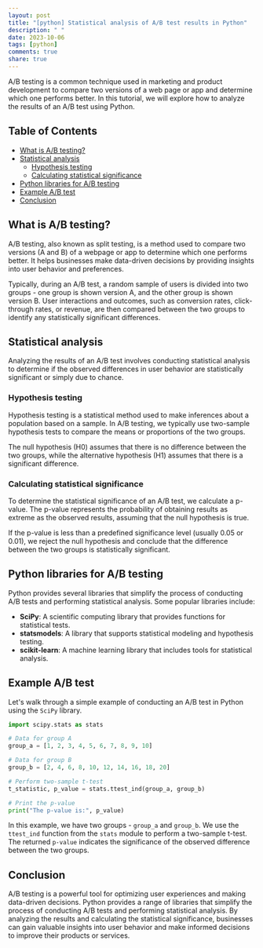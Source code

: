 ```yaml
---
layout: post
title: "[python] Statistical analysis of A/B test results in Python"
description: " "
date: 2023-10-06
tags: [python]
comments: true
share: true
---
```


A/B testing is a common technique used in marketing and product development to compare two versions of a web page or app and determine which one performs better. In this tutorial, we will explore how to analyze the results of an A/B test using Python.

## Table of Contents
- [What is A/B testing?](#what-is-ab-testing)
- [Statistical analysis](#statistical-analysis)
  - [Hypothesis testing](#hypothesis-testing)
  - [Calculating statistical significance](#calculating-statistical-significance)
- [Python libraries for A/B testing](#python-libraries-for-ab-testing)
- [Example A/B test](#example-ab-test)
- [Conclusion](#conclusion)

## What is A/B testing?
A/B testing, also known as split testing, is a method used to compare two versions (A and B) of a webpage or app to determine which one performs better. It helps businesses make data-driven decisions by providing insights into user behavior and preferences.

Typically, during an A/B test, a random sample of users is divided into two groups - one group is shown version A, and the other group is shown version B. User interactions and outcomes, such as conversion rates, click-through rates, or revenue, are then compared between the two groups to identify any statistically significant differences.

## Statistical analysis
Analyzing the results of an A/B test involves conducting statistical analysis to determine if the observed differences in user behavior are statistically significant or simply due to chance.

### Hypothesis testing
Hypothesis testing is a statistical method used to make inferences about a population based on a sample. In A/B testing, we typically use two-sample hypothesis tests to compare the means or proportions of the two groups.

The null hypothesis (H0) assumes that there is no difference between the two groups, while the alternative hypothesis (H1) assumes that there is a significant difference.

### Calculating statistical significance
To determine the statistical significance of an A/B test, we calculate a p-value. The p-value represents the probability of obtaining results as extreme as the observed results, assuming that the null hypothesis is true.

If the p-value is less than a predefined significance level (usually 0.05 or 0.01), we reject the null hypothesis and conclude that the difference between the two groups is statistically significant.

## Python libraries for A/B testing
Python provides several libraries that simplify the process of conducting A/B tests and performing statistical analysis. Some popular libraries include:

- **SciPy**: A scientific computing library that provides functions for statistical tests.
- **statsmodels**: A library that supports statistical modeling and hypothesis testing.
- **scikit-learn**: A machine learning library that includes tools for statistical analysis.

## Example A/B test
Let's walk through a simple example of conducting an A/B test in Python using the `SciPy` library.

```python
import scipy.stats as stats

# Data for group A
group_a = [1, 2, 3, 4, 5, 6, 7, 8, 9, 10]

# Data for group B
group_b = [2, 4, 6, 8, 10, 12, 14, 16, 18, 20]

# Perform two-sample t-test
t_statistic, p_value = stats.ttest_ind(group_a, group_b)

# Print the p-value
print("The p-value is:", p_value)
```

In this example, we have two groups - `group_a` and `group_b`. We use the `ttest_ind` function from the `stats` module to perform a two-sample t-test. The returned `p-value` indicates the significance of the observed difference between the two groups.

## Conclusion
A/B testing is a powerful tool for optimizing user experiences and making data-driven decisions. Python provides a range of libraries that simplify the process of conducting A/B tests and performing statistical analysis. By analyzing the results and calculating the statistical significance, businesses can gain valuable insights into user behavior and make informed decisions to improve their products or services.